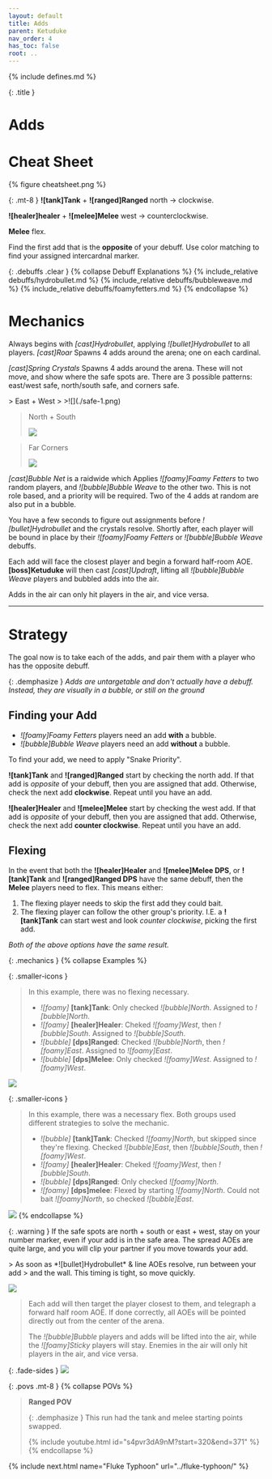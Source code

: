 ```yaml
---
layout: default
title: Adds
parent: Ketuduke
nav_order: 4
has_toc: false
root: ..
---
```


{% include defines.md %}

{: .title }
# Adds

# Cheat Sheet

{% figure cheatsheet.png %}

{: .mt-8 }
**![tank]Tank** + **![ranged]Ranged** north -> clockwise.

**![healer]healer** + **![melee]Melee** west -> counterclockwise.

**Melee** flex.

Find the first add that is the **opposite** of your debuff. Use color matching
to find your assigned intercardnal marker.

{: .debuffs .clear }
{% collapse Debuff Explanations %}
{% include_relative debuffs/hydrobullet.md %}
{% include_relative debuffs/bubbleweave.md %}
{% include_relative debuffs/foamyfetters.md %}
{% endcollapse %}

# Mechanics

Always begins with *[cast]Hydrobullet*, applying *![bullet]Hydrobullet* to all
players. *[cast]Roar* Spawns 4 adds around the arena; one on each cardinal.

*[cast]Spring Crystals* Spawns 4 adds around the arena. These will not move,
and show where the safe spots are. There are 3 possible patterns: east/west
safe, north/south safe, and corners safe.

<div class="timeline collapse-sm" markdown="1">
> East + West
>
>![](./safe-1.png)

> North + South
>
>![](./safe-2.png)

> Far Corners
>
>![](./safe-3.png)
</div>

*[cast]Bubble Net* is a raidwide which Applies *![foamy]Foamy Fetters* to two
random players, and *![bubble]Bubble Weave* to the other two. This is not role
based, and a priority will be required. Two of the 4 adds at random are also put
in a bubble.

You have a few seconds to figure out assignments before *![bullet]Hydrobullet*
and the crystals resolve. Shortly after, each player will be bound in place
by their *![foamy]Foamy Fetters* or *![bubble]Bubble Weave* debuffs.

Each add will face the closest player and begin a forward half-room AOE.
**[boss]Ketuduke** will then cast *[cast]Updraft*, lifting all
*![bubble]Bubble Weave* players and bubbled adds into the air.

Adds in the air can only hit players in the air, and vice versa.

-----

# Strategy

The goal now is to take each of the adds, and pair them with a player who has
the opposite debuff.

{: .demphasize }
*Adds are untargetable and don't actually have a debuff. Instead, they are
visually in a bubble, or still on the ground*

## Finding your Add

* *![foamy]Foamy Fetters* players need an add **with** a bubble.
* *![bubble]Bubble Weave* players need an add **without** a bubble.

To find your add, we need to apply "Snake Priority".

**![tank]Tank** and **![ranged]Ranged** start by checking the north add. If that
add is *opposite* of your debuff, then you are assigned that add. Otherwise,
check the next add **clockwise**. Repeat until you have an add.

**![healer]Healer** and **![melee]Melee** start by checking the west add. If that
add is *opposite* of your debuff, then you are assigned that add. Otherwise,
check the next add **counter clockwise**. Repeat until you have an add.

## Flexing

In the event that both the **![healer]Healer** and **![melee]Melee DPS**,
or **![tank]Tank** and **![ranged]Ranged DPS** have the same debuff, then the
**Melee** players need to flex. This means either:

1. The flexing player needs to skip the first add they could bait.
2. The flexing player can follow the other group's priority. I.E. a
**![tank]Tank** can start west and look *counter clockwise*, picking the first
add.

*Both of the above options have the same result.*

{: .mechanics }
{% collapse Examples %}

{: .smaller-icons }
> In this example, there was no flexing necessary.
>
> * *![foamy]* **[tank]Tank**: Only checked *![bubble]North*. Assigned to
>   *![bubble]North*.
> * *![foamy]* **[healer]Healer**: Cheked *![foamy]West*, then *![bubble]South*.
>   Assigned to *![bubble]South*.
> * *![bubble]* **[dps]Ranged**: Checked *![bubble]North*, then *![foamy]East*.
>   Assigned to *![foamy]East*.
> * *![bubble]* **[dps]Melee**: Only checked *![foamy]West*. Assigned to
>   *![foamy]West*.

![](./assignment-1.png)

{: .smaller-icons }
> In this example, there was a necessary flex. Both groups used different
> strategies to solve the mechanic.
>
> * *![bubble]* **[tank]Tank**: Checked *![foamy]North*, but skipped since they're flexing. Checked *![bubble]East*, then *![bubble]South*, then *![foamy]West*.
> * *![foamy]* **[healer]Healer**: Cheked *![foamy]West*, then *![bubble]South*.
> * *![bubble]* **[dps]Ranged**: Only checked *![foamy]North*.
> * *![foamy]* **[dps]melee**: Flexed by starting *![foamy]North*. Could not bait *![foamy]North*, so checked *![bubble]East*.

![](./assignment-2.png)
{% endcollapse %}

{: .warning }
If the safe spots are north + south or east + west, stay on your number marker,
even if your add is in the safe area. The spread AOEs are quite large, and you
will clip your partner if you move towards your add.

<div class="mechanics" markdown="1">
> As soon as *![bullet]Hydrobullet* & line AOEs resolve, run between your add
> and the wall. This timing is tight, so move quickly.

![](./execution-1.png)

> Each add will then target the player closest to them, and telegraph a forward
> half room AOE. If done correctly, all AOEs will be pointed directly out from
> the center of the arena.
>
> The *![bubble]Bubble* players and adds will be lifted into the air, while the
> *![foamy]Sticky* players will stay. Enemies in the air will only hit players
> in the air, and vice versa.

{: .fade-sides }
![](./execution-2.png)
</div>

{: .povs .mt-8 }
{% collapse POVs %}
> **Ranged POV**
>
> {: .demphasize }
> This run had the tank and melee starting points swapped.
>
> {% include youtube.html id="s4pvr3dA9nM?start=320&end=371" %}
{% endcollapse %}

{% include next.html name="Fluke Typhoon" url="../fluke-typhoon/" %}
